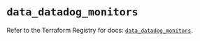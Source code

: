 # `data_datadog_monitors`

Refer to the Terraform Registry for docs: [`data_datadog_monitors`](https://registry.terraform.io/providers/datadog/datadog/3.39.0/docs/data-sources/monitors).
